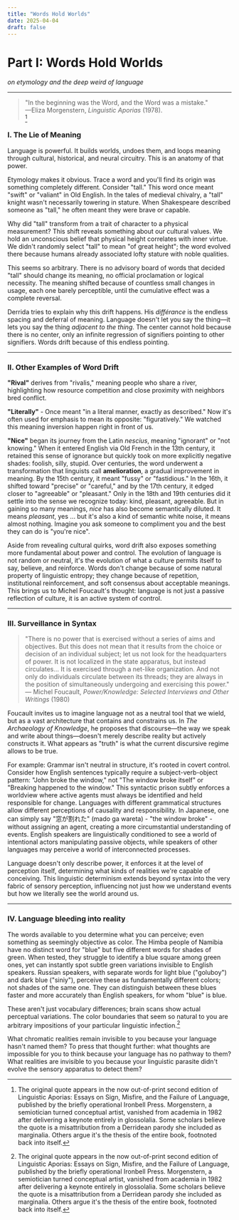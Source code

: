 ```yaml
---
title: "Words Hold Worlds"
date: 2025-04-04
draft: false
---
```



# Part I: Words Hold Worlds

_on etymology and the deep weird of language_

---

> "In the beginning was the Word, and the Word was a mistake."  
> —Eliza Morgenstern, _Linguistic Aporias_ (1978).  
[^1]

### I. The Lie of Meaning

Language is powerful. It builds worlds, undoes them, and loops meaning through cultural, historical, and neural circuitry. This is an anatomy of that power.

Etymology makes it obvious. Trace a word and you'll find its origin was something completely different. Consider "tall." This word once meant "swift" or "valiant" in Old English. In the tales of medieval chivalry, a "tall" knight wasn't necessarily towering in stature. When Shakespeare described someone as "tall," he often meant they were brave or capable.

Why did "tall" transform from a trait of character to a physical measurement? This shift reveals something about our cultural values. We hold an unconscious belief that physical height correlates with inner virtue. We didn't randomly select "tall" to mean "of great height"; the word evolved there because humans already associated lofty stature with noble qualities.

This seems so arbitrary. There is no advisory board of words that decided "tall" should change its meaning, no official proclamation or logical necessity. The meaning shifted because of countless small changes in usage, each one barely perceptible, until the cumulative effect was a complete reversal.

Derrida tries to explain why this drift happens. His _différance_ is the endless spacing and deferral of meaning. Language doesn't let you say the thing—it lets you say the thing _adjacent to the thing_. The center cannot hold because there is no center, only an infinite regression of signifiers pointing to other signifiers. Words drift because of this endless pointing.

[^1]: The original quote appears in the now out-of-print second edition of Linguistic Aporias: Essays on Sign, Misfire, and the Failure of Language, published by the briefly operational Ironbell Press. Morgenstern, a semiotician turned conceptual artist, vanished from academia in 1982 after delivering a keynote entirely in glossolalia. Some scholars believe the quote is a misattribution from a Derridean parody she included as marginalia. Others argue it's the thesis of the entire book, footnoted back into itself.

---
### II. Other Examples of Word Drift

**"Rival"** derives from "rivalis," meaning people who share a river, highlighting how resource competition and close proximity with neighbors bred conflict. 

**"Literally"** - Once meant "in a literal manner, exactly as described." Now it's often used for emphasis to mean its opposite: "figuratively." We watched this meaning inversion happen right in front of us.

**"Nice"** began its journey from the Latin _nescius_, meaning "ignorant" or "not knowing." When it entered English via Old French in the 13th century, it retained this sense of ignorance but quickly took on more explicitly negative shades: foolish, silly, stupid. Over centuries, the word underwent a transformation that linguists call **amelioration**, a gradual improvement in meaning. By the 15th century, it meant "fussy" or "fastidious." In the 16th, it shifted toward "precise" or "careful," and by the 17th century, it edged closer to "agreeable" or "pleasant." Only in the 18th and 19th centuries did it settle into the sense we recognize today: kind, pleasant, agreeable. But in gaining so many meanings, _nice_ has also become semantically diluted. It means _pleasant_, yes ... but it's also a kind of semantic white noise, it means almost nothing. Imagine you ask someone to compliment you and the best they can do is "you're nice".

Aside from revealing cultural quirks, word drift also exposes something more fundamental about power and control. The evolution of language is not random or neutral, it's the evolution of what a culture permits itself to say, believe, and reinforce. Words don't change because of some natural property of linguistic entropy; they change because of repetition, institutional reinforcement, and soft consensus about acceptable meanings. This brings us to Michel Foucault's thought: language is not just a passive reflection of culture, it is an active system of control.

---
### III. Surveillance in Syntax

>"There is no power that is exercised without a series of aims and objectives. But this does not mean that it results from the choice or decision of an individual subject; let us not look for the headquarters of power. It is not localized in the state apparatus, but instead circulates... It is exercised through a net-like organization. And not only do individuals circulate between its threads; they are always in the position of simultaneously undergoing and exercising this power."
>— Michel Foucault, _Power/Knowledge: Selected Interviews and Other Writings_ (1980)

Foucault invites us to imagine language not as a neutral tool that we wield, but as a vast architecture that contains and constrains us. In _The Archaeology of Knowledge_, he proposes that discourse—the way we speak and write about things—doesn't merely describe reality but actively constructs it. What appears as "truth" is  what the current discursive regime allows to be true.

For example: Grammar isn't neutral in structure, it's rooted in covert control. Consider how English sentences typically require a subject-verb-object pattern: "John broke the window," not "The window broke itself" or "Breaking happened to the window." This syntactic prison subtly enforces a worldview where active agents must always be identified and held responsible for change. Languages with different grammatical structures allow different perceptions of causality and responsibility. In Japanese, one can simply say "窓が割れた" (mado ga wareta) - "the window broke" - without assigning an agent, creating a more circumstantial understanding of events. English speakers are linguistically conditioned to see a world of intentional actors manipulating passive objects, while speakers of other languages may perceive a world of interconnected processes. 

Language doesn't only describe power, it enforces it at the level of perception itself, determining what kinds of realities we're capable of conceiving. This linguistic determinism extends beyond syntax into the very fabric of sensory perception, influencing not just how we understand events but how we literally see the world around us.


--- 

### IV. Language bleeding into reality

The words available to you determine what you can perceive; even something as seemingly objective as color. The Himba people of Namibia have no distinct word for "blue" but five different words for shades of green. When tested, they struggle to identify a blue square among green ones, yet can instantly spot subtle green variations invisible to English speakers. Russian speakers, with separate words for light blue ("goluboy") and dark blue ("siniy"), perceive these as fundamentally different colors; not shades of the same one. They can distinguish between these blues faster and more accurately than English speakers, for whom "blue" is blue. 

These aren't just vocabulary differences; brain scans show actual perceptual variations. The color boundaries that seem so natural to you are arbitrary impositions of your particular linguistic infection.[^1] 

What chromatic realities remain invisible to you because your language hasn't named them? To press that thought further: what thoughts are impossible for you to think because your language has no pathway to them? What realities are invisible to you because your linguistic parasite didn't evolve the sensory apparatus to detect them?


[^1]: For a deeper exploration of how language shapes perception, see: Thalberg, I. & Wen, L. _Spectral Cognition: Language, Color, and the Edges of Perception_ (Aporia Press, 1994). Drawing on cross-linguistic studies and cognitive neuroscience, the authors argue that language doesn’t merely label reality, it structures the perceptual fields in which reality becomes available. Their concept of “linguistic gating” proposes that the presence or absence of specific lexical categories modulates the brain’s attentional schema, determining what is foregrounded or rendered invisible. Thalberg reportedly abandoned the project shortly after publication, citing "recurring color hallucinations" and an inability to perceive the color blue without also hearing a low, mechanical hum.
